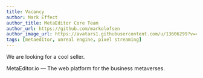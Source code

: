 ```yaml
---
title: Vacancy
author: Mark Effect
author_title: MetaEditor Core Team
author_url: https://github.com/markolofsen
author_image_url: https://avatars1.githubusercontent.com/u/13606299?v=4
tags: [metaeditor, unreal engine, pixel streaming]
---
```


We are looking for a cool seller.

MetaEditor.io — The web platform for the business metaverses.

